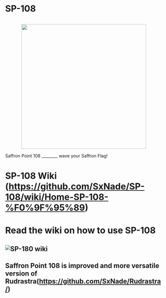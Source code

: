 # SP-108

![]()
<p align="center" >
  <img src="https://github.com/SxNade/SP-108/blob/main/images/sp108.png" width="400"/>
</p>
Saffron Point 108 ________  wave your Saffron Flag!

# SP-108 Wiki (https://github.com/SxNade/SP-108/wiki/Home-SP-108-%F0%9F%95%89)

# Read the wiki on how to use SP-108

## ![SP-180 wiki](https://github.com/SxNade/SP-108/wiki/Home-SP-108-%F0%9F%95%89)


## Saffron Point 108 is improved and more versatile version of Rudrastra(https://github.com/SxNade/Rudrastra/)
